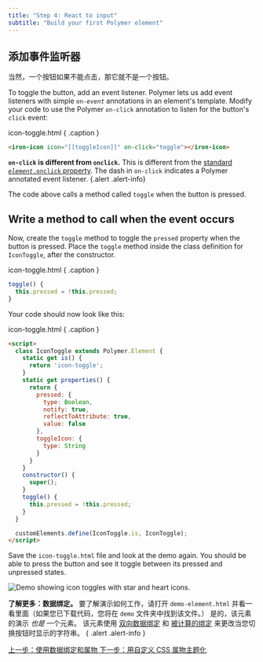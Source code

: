 ```yaml
---
title: "Step 4: React to input"
subtitle: "Build your first Polymer element"
---
```


<!-- toc -->

## 添加事件监听器

当然，一个按钮如果不能点击，那它就不是一个按钮。

To toggle the button, add an event listener. Polymer lets us add event listeners with simple <code>on-<var>event</var></code> annotations in an element's template. Modify your code to use the Polymer `on-click` annotation to listen for the button's `click` event: 

icon-toggle.html { .caption } 

```html
<iron-icon icon="[[toggleIcon]]" on-click="toggle"></iron-icon>
```

**`on-click` is different from `onclick`.** This is different from the [standard <code><var>element</var>.onclick</code> property](https://developer.mozilla.org/en-US/docs/Web/API/GlobalEventHandlers/onclick). The dash in `on-click` indicates a Polymer annotated event listener.
{.alert .alert-info}

The code above calls a method called `toggle` when the button is pressed.  

## Write a method to call when the event occurs

Now, create the `toggle` method to toggle the `pressed` property when the button is pressed. Place the `toggle` method inside the class definition for `IconToggle`, after the constructor.

icon-toggle.html { .caption }

```js
toggle() {
  this.pressed = !this.pressed;
}
```

Your code should now look like this:

icon-toggle.html { .caption }

```html
<script>
  class IconToggle extends Polymer.Element {
    static get is() { 
      return 'icon-toggle';
    }
    static get properties() {
      return {
        pressed: {
          type: Boolean,
          notify: true,
          reflectToAttribute: true,
          value: false
        },
        toggleIcon: {
          type: String
        }
      }
    }
    constructor() {
      super();
    }
    toggle() {
      this.pressed = !this.pressed;
    }
  }

  customElements.define(IconToggle.is, IconToggle);
</script>
```

Save the `icon-toggle.html` file and look at the demo again. You should be able to press the button and see it
toggle between its pressed and unpressed states.

<img src="/images/2.0/first-element/databound-toggles.png" alt="Demo showing icon toggles with star and heart icons.">

**了解更多：数据绑定。** 要了解演示如何工作，请打开 `demo-element.html`
并看一看里面（如果您已下载代码，您将在 `demo` 文件夹中找到该文件。）
是的，该元素的演示 _也是_ 一个元素。
该元素使用 <a href="/2.0/docs/devguide/data-binding#two-way-bindings">双向数据绑定</a> 和
<a href="/2.0/docs/devguide/data-binding#annotated-computed">被计算的绑定</a> 来更改当您切换按钮时显示的字符串。
{ .alert .alert-info }

<a class="blue-button" href="step-3">
  上一步：使用数据绑定和属物
</a>

<a class="blue-button" href="step-5">
  下一步：用自定义 CSS 属物主题化
</a>
